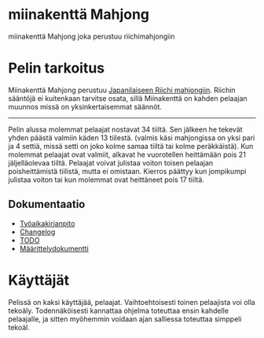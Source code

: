 # miinakenttä Mahjong
miinakenttä Mahjong joka perustuu riichimahjongiin

# Pelin tarkoitus

Miinakenttä Mahjong perustuu [Japanilaiseen Riichi mahjongiin](https://en.wikipedia.org/wiki/Japanese_mahjong). Riichin sääntöjä ei kuitenkaan tarvitse osata, sillä Miinakenttä on kahden pelaajan muunnos missä on yksinkertaisemmat säännöt.
___

Pelin alussa molemmat pelaajat nostavat 34 tiiltä. Sen jälkeen he tekevät yhden päästä valmiin käden 13 tiilestä. (valmis käsi mahjongissa on yksi pari ja 4 settiä, missä setti on joko kolme samaa tiiltä tai kolme peräkkäistä). Kun molemmat pelaajat ovat valmiit, alkavat he vuorotellen heittämään pois 21 jäljelläolevaa tiiltä. Pelaajat voivat julistaa voiton toisen pelaajan poisheittämistä tiilistä, mutta ei omistaan. Kierros päättyy kun jompikumpi julistaa voiton tai kun molemmat ovat heittäneet pois 17 tiiltä.

## Dokumentaatio

- [Työaikakirjanpito](./docs/tuntikirjanpito.md)
- [Changelog](./docs/changelog.md)
- [TODO](./docs/todo.md)
- [Määrittelydokumentti](./docs/)


# Käyttäjät

Pelissä on kaksi käyttäjää, pelaajat. Vaihtoehtoisesti toinen pelaajista voi olla tekoäly. Todennäköisesti kannattaa ohjelma toteuttaa ensin kahdelle pelaajalle, ja sitten myöhemmin voidaan ajan salliessa toteuttaa simppeli tekoäl.
